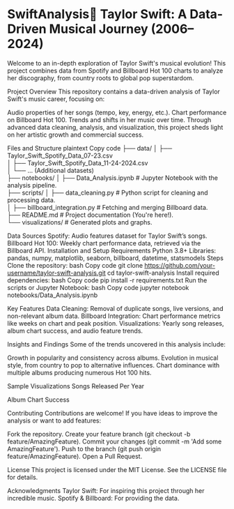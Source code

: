 # SwiftAnalysis🎵 Taylor Swift: A Data-Driven Musical Journey (2006–2024)
Welcome to an in-depth exploration of Taylor Swift's musical evolution! This project combines data from Spotify and Billboard Hot 100 charts to analyze her discography, from country roots to global pop superstardom.

Project Overview
This repository contains a data-driven analysis of Taylor Swift's music career, focusing on:

Audio properties of her songs (tempo, key, energy, etc.).
Chart performance on Billboard Hot 100.
Trends and shifts in her music over time.
Through advanced data cleaning, analysis, and visualization, this project sheds light on her artistic growth and commercial success.

Files and Structure
plaintext
Copy code
├── data/
│   ├── Taylor_Swift_Spotify_Data_07-23.csv  
│   ├── Taylor_Swift_Spotify_Data_11-24-2024.csv  
│   └── ... (Additional datasets)  
├── notebooks/
│   ├── Data_Analysis.ipynb    # Jupyter Notebook with the analysis pipeline.  
├── scripts/
│   ├── data_cleaning.py       # Python script for cleaning and processing data.  
│   ├── billboard_integration.py  # Fetching and merging Billboard data.  
├── README.md                  # Project documentation (You're here!).  
└── visualizations/            # Generated plots and graphs. 


Data Sources
Spotify: Audio features dataset for Taylor Swift’s songs.
Billboard Hot 100: Weekly chart performance data, retrieved via the Billboard API.
Installation and Setup
Requirements
Python 3.8+
Libraries: pandas, numpy, matplotlib, seaborn, billboard, datetime, statsmodels
Steps
Clone the repository:
bash
Copy code
git clone https://github.com/your-username/taylor-swift-analysis.git
cd taylor-swift-analysis
Install required dependencies:
bash
Copy code
pip install -r requirements.txt
Run the scripts or Jupyter Notebook:
bash
Copy code
jupyter notebook notebooks/Data_Analysis.ipynb


Key Features
Data Cleaning: Removal of duplicate songs, live versions, and non-relevant album data.
Billboard Integration: Chart performance metrics like weeks on chart and peak position.
Visualizations: Yearly song releases, album chart success, and audio feature trends.


Insights and Findings
Some of the trends uncovered in this analysis include:

Growth in popularity and consistency across albums.
Evolution in musical style, from country to pop to alternative influences.
Chart dominance with multiple albums producing numerous Hot 100 hits.


Sample Visualizations
Songs Released Per Year

Album Chart Success

Contributing
Contributions are welcome! If you have ideas to improve the analysis or want to add features:

Fork the repository.
Create your feature branch (git checkout -b feature/AmazingFeature).
Commit your changes (git commit -m 'Add some AmazingFeature').
Push to the branch (git push origin feature/AmazingFeature).
Open a Pull Request.


License
This project is licensed under the MIT License. See the LICENSE file for details.


Acknowledgments
Taylor Swift: For inspiring this project through her incredible music.
Spotify & Billboard: For providing the data.
